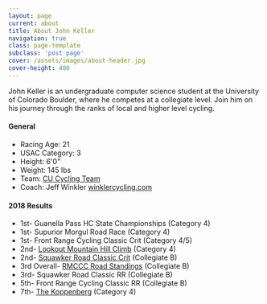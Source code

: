 ```yaml
---
layout: page
current: about
title: About John Keller
navigation: true
class: page-template
subclass: 'post page'
cover: /assets/images/about-header.jpg
cover-height: 400
---
```


John Keller is an undergraduate computer science student at the University of Colorado Boulder, where he competes at a collegiate level. Join him on his journey through the ranks of local and higher level cycling.

#### General
- Racing Age: 21
- USAC Category: 3
- Height: 6'0"
- Weight: 145 lbs
- Team: [CU Cycling Team](https://www.colorado.edu/sportsclub/cycling/)
- Coach: Jeff Winkler [winklercycling.com](http://winklercycling.com)

#### 2018 Results

- 1st- Guanella Pass HC State Championships (Category 4)
- 1st- Supurior Morgul Road Race (Category 4)
- 1st- Front Range Cycling Classic Crit (Category 4/5)
- 2nd- [Lookout Mountain Hill Climb](/2018/06/09/lookout-mountain-hill-climb/) (Category 4)
- 2nd- [Squawker Road Classic Crit](/2018/04/24/flc-mens-b-criterium/) (Collegiate B)
- 3rd Overall- [RMCCC Road Standings](http://winklercycling.com/rmccc/rmccc-individual-standings.html) (Collegiate B)
- 3rd- Squawker Road Classic RR (Collegiate B)
- 5th- Front Range Cycling Classic RR (Collegiate B)
- 7th- [The Koppenberg](/2018/04/30/koppenberg-sm4-last-lap/) (Category 4)
<!-- - 10th- Squawker Road Classic Crit (Category 4/5) -->
<!-- - 14th- Front Range Cycling Classic Crit (Collegiate B) -->
<!-- - 22nd- CSU Oval Critereum (Collegiate B) -->
<!-- - 4th- DU Cycling City Park Crit (Collegiate C) -->
<!-- - 7th- DU Cycling City Park Crit (Category 5) -->